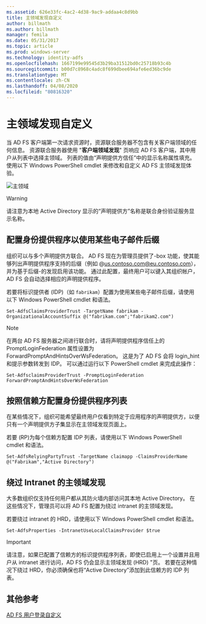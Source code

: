 ```yaml
---
ms.assetid: 626e33fc-4ac2-4d38-9ac9-addaa4c8d9bb
title: 主领域发现自定义
author: billmath
ms.author: billmath
manager: femila
ms.date: 05/31/2017
ms.topic: article
ms.prod: windows-server
ms.technology: identity-adfs
ms.openlocfilehash: 1667199e99545d3b29ba31512bd0c25718b93c4b
ms.sourcegitcommit: b00d7c8968c4adc8f699dbee694afe6ed36bc9de
ms.translationtype: MT
ms.contentlocale: zh-CN
ms.lasthandoff: 04/08/2020
ms.locfileid: "80816320"
---
```

# <a name="home-realm-discovery-customization"></a>主领域发现自定义


当 AD FS 客户端第一次请求资源时，资源联合服务器不包含有关客户端领域的任何信息。 资源联合服务器使用 "**客户端领域发现**" 页响应 AD FS 客户端，其中用户从列表中选择主领域。 列表的值由“声明提供方信任”中的显示名称属性填充。 使用以下 Windows PowerShell cmdlet 来修改和自定义 AD FS 主领域发现体验。  
  
![主领域](media/AD-FS-user-sign-in-customization/ADFS_Blue_Custom4.png)  
  
> [!WARNING]  
> 请注意为本地 Active Directory 显示的“声明提供方”名称是联合身份验证服务显示名称。  
  



## <a name="configure-identity-provider-to-use-certain-email-suffixes"></a>配置身份提供程序以使用某些电子邮件后缀  
组织可以与多个声明提供方联合。 AD FS 现在为管理员提供了\-box 功能，使其能够列出声明提供程序支持的后缀（例如 @us.contoso.com@eu.contoso.com），并为基于后缀\-的发现启用该功能。 通过此配置，最终用户可以键入其组织帐户，AD FS 会自动选择相应的声明提供程序。  
  
若要将标识提供者 \(IDP\)（如 `fabrikam`）配置为使用某些电子邮件后缀，请使用以下 Windows PowerShell cmdlet 和语法。  
  

`Set-AdfsClaimsProviderTrust -TargetName fabrikam -OrganizationalAccountSuffix @("fabrikam.com";"fabrikam2.com") ` 
 
>[!NOTE]
> 在两台 AD FS 服务器之间进行联合时，请将声明提供程序信任上的 PromptLoginFederation 属性设置为 ForwardPromptAndHintsOverWsFederation。  这是为了 AD FS 会将 login_hint 和提示参数转发到 IDP。  可以通过运行以下 PowerShell cmdlet 来完成此操作：
>
>`Set-AdfsclaimsProviderTrust -PromptLoginFederation ForwardPromptAndHintsOverWsFederation`

## <a name="configure-an-identity-provider-list-per-relying-party"></a>按照信赖方配置身份提供程序列表  
在某些情况下，组织可能希望最终用户仅看到特定于应用程序的声明提供方，以便只有一个声明提供方子集显示在主领域发现页面上。  
  
若要 \(RP\)为每个信赖方配置 IDP 列表，请使用以下 Windows PowerShell cmdlet 和语法。  
  
 
`Set-AdfsRelyingPartyTrust -TargetName claimapp -ClaimsProviderName @("Fabrikam","Active Directory") ` 

  
## <a name="bypass-home-realm-discovery-for-the-intranet"></a>绕过 Intranet 的主领域发现  
大多数组织仅支持任何用户都从其防火墙内部访问其本地 Active Directory。 在这些情况下，管理员可以将 AD FS 配置为绕过 intranet 的主领域发现。  
  
若要绕过 intranet 的 HRD，请使用以下 Windows PowerShell cmdlet 和语法。  
  

`Set-AdfsProperties -IntranetUseLocalClaimsProvider $true ` 
 
  
> [!IMPORTANT]  
> 请注意，如果已配置了信赖方的标识提供程序列表，即使已启用上一个设置并且用户从 intranet 进行访问，AD FS 仍会显示主领域发现 \(HRD\) "页。 若要在这种情况下绕过 HRD，你必须确保也将“Active Directory”添加到此信赖方的 IDP 列表。  

## <a name="additional-references"></a>其他参考 
[AD FS 用户登录自定义](AD-FS-user-sign-in-customization.md)  
